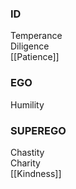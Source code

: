### ID
Temperance  
Diligence  
[[Patience]]

### EGO
Humility

### SUPEREGO
Chastity  
Charity  
[[Kindness]]


